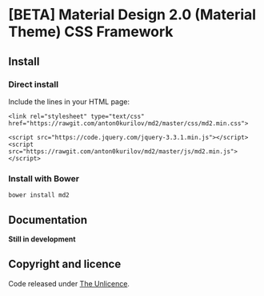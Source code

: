 # [BETA] Material Design 2.0 (Material Theme) CSS Framework
## Install

### Direct install

Include the lines in your HTML page:
```
<link rel="stylesheet" type="text/css" href="https://rawgit.com/anton0kurilov/md2/master/css/md2.min.css">
```
```
<script src="https://code.jquery.com/jquery-3.3.1.min.js"></script>
<script src="https://rawgit.com/anton0kurilov/md2/master/js/md2.min.js"></script>
```

### Install with Bower
```
bower install md2
```

## Documentation

**Still in development**

## Copyright and licence

Code released under [The Unlicence](https://github.com/anton0kurilov/md2/blob/master/LICENSE). 